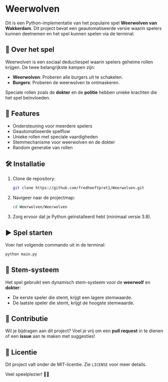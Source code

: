 # Weerwolven

Dit is een Python-implementatie van het populaire spel **Weerwolven van Wakkerdam**. Dit project bevat een geautomatiseerde versie waarin spelers kunnen deelnemen en het spel kunnen spelen via de terminal.

## 📜 Over het spel
Weerwolven is een sociaal deductiespel waarin spelers geheime rollen krijgen. De twee belangrijkste kampen zijn:
- **Weerwolven**: Proberen alle burgers uit te schakelen.
- **Burgers**: Proberen de weerwolven te ontmaskeren.

Speciale rollen zoals de **dokter** en de **politie** hebben unieke krachten die het spel beïnvloeden.

## 🚀 Features
- Ondersteuning voor meerdere spelers
- Geautomatiseerde spelflow
- Unieke rollen met speciale vaardigheden
- Stemmechanisme voor weerwolven en de dokter
- Random generatie van rollen

## 🛠 Installatie
1. Clone de repository:
   ```sh
   git clone https://github.com/fredheeftpret1/Weerwolven.git
   ```
2. Navigeer naar de projectmap:
   ```sh
   cd Weerwolven/Weerwolven
   ```
3. Zorg ervoor dat je Python geïnstalleerd hebt (minimaal versie 3.8).

## ▶️ Spel starten
Voer het volgende commando uit in de terminal:
```sh
python main.py
```

## 📌 Stem-systeem
Het spel gebruikt een dynamisch stem-systeem voor de **weerwolf** en **dokter**:
- De eerste speler die stemt, krijgt een lagere stemwaarde.
- De laatste speler die stemt, krijgt de hoogste stemwaarde.

## 📜 Contributie
Wil je bijdragen aan dit project? Voel je vrij om een **pull request** in te dienen of een **issue** aan te maken met suggesties!

## 📄 Licentie
Dit project valt onder de MIT-licentie. Zie `LICENSE` voor meer details.

Veel speelplezier! 🎲🐺

